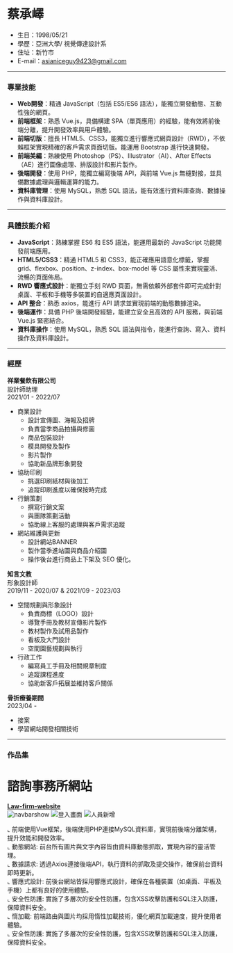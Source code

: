 # 蔡承嶧
- 生日：1998/05/21
- 學歷：亞洲大學/ 視覺傳達設計系
- 住址：新竹市
- E-mail：asianiceguy9423@gmail.com 
<hr>

### 專業技能
- **Web開發**：精通 JavaScript（包括 ES5/ES6 語法），能獨立開發動態、互動性強的網頁。
- **前端框架**：熟悉 Vue.js，具備構建 SPA（單頁應用）的經驗，能有效將前後端分離，提升開發效率與用戶體驗。
- **前端切版**：擅長 HTML5、CSS3，能獨立進行響應式網頁設計（RWD），不依賴框架實現精確的客戶需求頁面切版。能運用 Bootstrap 進行快速開發。
- **前端美編**：熟練使用 Photoshop（PS）、Illustrator（AI）、After Effects（AE）進行圖像處理、排版設計和影片製作。
- **後端開發**：使用 PHP，能獨立編寫後端 API，與前端 Vue.js 無縫對接，並具備數據處理與邏輯運算的能力。
- **資料庫管理**：使用 MySQL，熟悉 SQL 語法，能有效進行資料庫查詢、數據操作與資料庫設計。
<hr>

### 具體技能介紹
- **JavaScript**：熟練掌握 ES6 和 ES5 語法，能運用最新的 JavaScript 功能開發前端應用。
- **HTML5/CSS3**：精通 HTML5 和 CSS3，能正確應用語意化標籤，掌握 grid、flexbox、position、z-index、box-model 等 CSS 屬性來實現靈活、流暢的頁面佈局。
- **RWD 響應式設計**：能獨立手刻 RWD 頁面，無需依賴外部套件即可完成針對桌面、平板和手機等多裝置的自適應頁面設計。
- **API 整合**：熟悉 axios，能進行 API 請求並實現前端的動態數據渲染。
- **後端運作**：具備 PHP 後端開發經驗，能建立安全且高效的 API 服務，與前端 Vue.js 緊密結合。
- **資料庫操作**：使用 MySQL，熟悉 SQL 語法與指令，能進行查詢、寫入、資料操作及資料庫設計。
<hr>

### 經歷
**祥業餐飲有限公司**
<BR>
設計師助理
<BR>
2021/01 - 2022/07
<BR>
   * 商業設計
      * 設計宣傳圖、海報及招牌
      * 負責當季商品拍攝與修圖
      * 商品包裝設計
      * 模具開發及製作
      * 影片製作
      * 協助新品牌形象開發
   * 協助印刷
      * 挑選印刷紙材與後加工
      * 追蹤印刷進度以確保按時完成
   * 行銷策劃
      * 撰寫行銷文案
      * 與團隊策劃活動
      * 協助線上客服的處理與客戶需求追蹤
   * 網站維護與更新
      * 設計網站BANNER
      * 製作當季進站圖與商品介紹圖
      * 操作後台進行商品上下架及 SEO 優化。

**知言文教**
<BR>
形象設計師
<BR>
2019/11 - 2020/07 & 2021/09 - 2023/03
<BR>
   * 空間規劃與形象設計
      * 負責商標（LOGO）設計
      * 導覽手冊及教材宣傳影片製作
      * 教材製作及試用品製作
      * 看板及大門設計
      * 空間園藝規劃與執行
   * 行政工作
      * 編寫員工手冊及相關規章制度
      * 追蹤課程進度
      * 協助新客戶拓展並維持客戶關係

**骨折療養期間**
<BR>
2023/04 - 
<BR>
   * 接案
   * 學習網站開發相關技術
<hr>

### 作品集
 # 諮詢事務所網站
  [<a href="https://github.com/asianiceguy9423/Law-firm-website/tree/main" target="blank"><B>Law-firm-website</B></a>](https://github.com/asianiceguy9423/consulting_firm_website) <BR>
  ![navbarshow](https://github.com/user-attachments/assets/54c60d11-9079-4927-a584-bd028b7d36bf)
![登入畫面](https://github.com/user-attachments/assets/40d1c3ee-6886-4c07-b36e-97e134da0196)
![人員新增](https://github.com/user-attachments/assets/5fa709a4-8b99-4bec-b233-8f7e3d29e46a)

   ⌞ 前端使用Vue框架，後端使用PHP連接MySQL資料庫，實現前後端分離架構，提升效能和開發效率。<BR>
   ⌞ 動態網站: 前台所有圖片與文字內容皆由資料庫動態抓取，實現內容的靈活管理。<BR>
   ⌞ 數據請求: 透過Axios連接後端API，執行資料的抓取及提交操作，確保前台資料即時更新。<BR>
   ⌞ 響應式設計: 前後台網站皆採用響應式設計，確保在各種裝置（如桌面、平板及手機）上都有良好的使用體驗。<BR>
   ⌞ 安全性防護: 實施了多層次的安全性防護，包含XSS攻擊防護和SQL注入防護，保障資料安全。<BR>
   ⌞ 惰加載: 前端路由與圖片均採用惰性加載技術，優化網頁加載速度，提升使用者體驗。<BR>
   ⌞ 安全性防護: 實施了多層次的安全性防護，包含XSS攻擊防護和SQL注入防護，保障資料安全。<BR>
